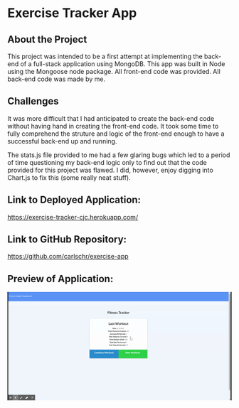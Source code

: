 # Exercise Tracker App

## About the Project
This project was intended to be a first attempt at implementing the back-end of a full-stack application using MongoDB. This app was built in Node using the Mongoose node package. All front-end code was provided. All back-end code was made by me.

## Challenges
It was more difficult that I had anticipated to create the back-end code without having hand in creating the front-end code. It took some time to fully comprehend the struture and logic of the front-end enough to have a successful back-end up and running.

The stats.js file provided to me had a few glaring bugs which led to a period of time questioning my back-end logic only to find out that the code provided for this project was flawed. I did, however, enjoy digging into Chart.js to fix this (some really neat stuff). 

## Link to Deployed Application:
https://exercise-tracker-cjc.herokuapp.com/

## Link to GitHub Repository:
https://github.com/carlschr/exercise-app

## Preview of Application:
![preview of exercise tracker](./images/fitness-tracker.gif)